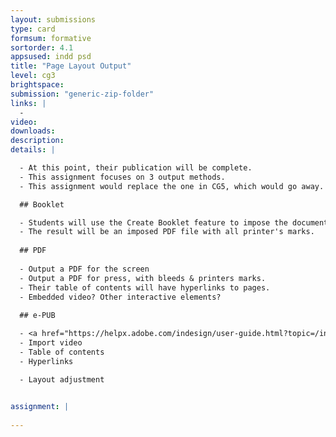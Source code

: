 ```yaml
---
layout: submissions
type: card
formsum: formative
sortorder: 4.1
appsused: indd psd
title: "Page Layout Output"
level: cg3
brightspace: 
submission: "generic-zip-folder"
links: |
  - 
video: 
downloads: 
description: 
details: |

  - At this point, their publication will be complete.
  - This assignment focuses on 3 output methods.
  - This assignment would replace the one in CG5, which would go away.

  ## Booklet

  - Students will use the Create Booklet feature to impose the document pages.
  - The result will be an imposed PDF file with all printer's marks.
  
  ## PDF
  
  - Output a PDF for the screen
  - Output a PDF for press, with bleeds & printers marks.
  - Their table of contents will have hyperlinks to pages.
  - Embedded video? Other interactive elements?
  
  ## e-PUB

  - <a href="https://helpx.adobe.com/indesign/user-guide.html?topic=/indesign/morehelp/interactivity.ug.js" title="xx" target="_blank">Interactivity</a>
  - Import video
  - Table of contents
  - Hyperlinks

  - Layout adjustment
  

assignment: |
  
---
```

